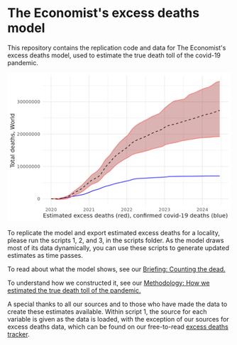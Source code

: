 # The Economist's excess deaths model 
This repository contains the replication code and data for The Economist's excess deaths model, used to estimate the true death toll of the covid-19 pandemic.  

![alt text](global_mortality.png)  
  
To replicate the model and export estimated excess deaths for a locality, please run the scripts 1, 2, and 3, in the scripts folder. As the model draws most of its data dynamically, you can use these scripts to generate updated estimates as time passes.
  

To read about what the model shows, see our [Briefing: Counting the dead.](https://www.economist.com/briefing/2021/05/15/there-have-been-7m-13m-excess-deaths-worldwide-during-the-pandemic)     

To understand how we constructed it, see our [Methodology: How we estimated the true death toll of the pandemic.](https://www.economist.com/ExcessDeathsModel)   

  
A special thanks to all our sources and to those who have made the data to create these estimates available. Within script 1, the source for each variable is given as the data is loaded, with the exception of our sources for excess deaths data, which can be found on our free-to-read [excess deaths tracker](https://www.economist.com/graphic-detail/coronavirus-excess-deaths-tracker). 
